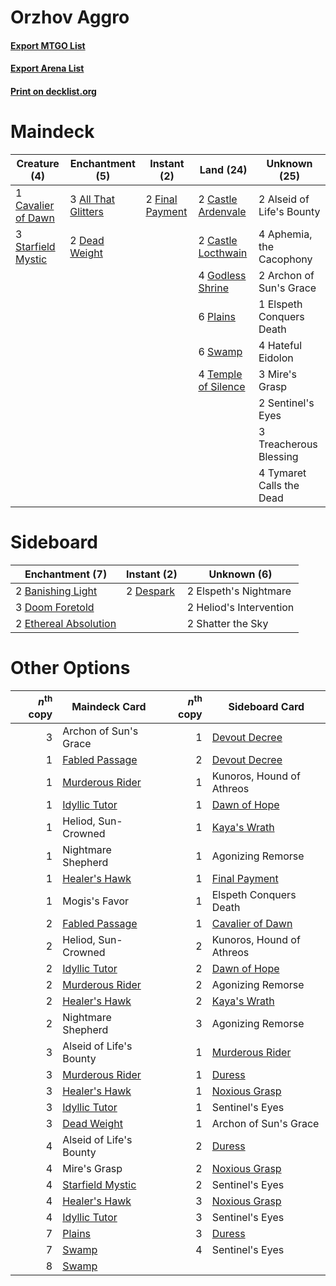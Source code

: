 # Orzhov Aggro

#### [Export MTGO List](../collection/Orzhov%20Aggro/Orzhov%20Aggro.txt)
#### [Export Arena List](../collection/Orzhov%20Aggro/Orzhov%20Aggro_arena.txt)
#### [Print on decklist.org](http://decklist.org/?deckmain=3%09All%20That%20Glitters%0A2%09Alseid%20of%20Life's%20Bounty%0A4%09Aphemia,%20the%20Cacophony%0A2%09Archon%20of%20Sun's%20Grace%0A2%09Castle%20Ardenvale%0A2%09Castle%20Locthwain%0A1%09Cavalier%20of%20Dawn%0A2%09Dead%20Weight%0A1%09Elspeth%20Conquers%20Death%0A2%09Final%20Payment%0A4%09Godless%20Shrine%0A4%09Hateful%20Eidolon%0A3%09Mire's%20Grasp%0A6%09Plains%0A2%09Sentinel's%20Eyes%0A3%09Starfield%20Mystic%0A6%09Swamp%0A4%09Temple%20of%20Silence%0A3%09Treacherous%20Blessing%0A4%09Tymaret%20Calls%20the%20Dead&deckside=2%09Banishing%20Light%0A2%09Despark%0A3%09Doom%20Foretold%0A2%09Elspeth's%20Nightmare%0A2%09Ethereal%20Absolution%0A2%09Heliod's%20Intervention%0A2%09Shatter%20the%20Sky)
# Maindeck

|                                        Creature (4)                                         |                                       Enchantment (5)                                        |                                       Instant (2)                                        |                                          Land (24)                                           |      Unknown (25)       |
|---------------------------------------------------------------------------------------------|----------------------------------------------------------------------------------------------|------------------------------------------------------------------------------------------|----------------------------------------------------------------------------------------------|-------------------------|
|1 [Cavalier of Dawn](http://gatherer.wizards.com/Pages/Card/Details.aspx?multiverseid=466764)|3 [All That Glitters](http://gatherer.wizards.com/Pages/Card/Details.aspx?multiverseid=472964)|2 [Final Payment](http://gatherer.wizards.com/Pages/Card/Details.aspx?multiverseid=457315)|2 [Castle Ardenvale](http://gatherer.wizards.com/Pages/Card/Details.aspx?multiverseid=473200) |2 Alseid of Life's Bounty|
|3 [Starfield Mystic](http://gatherer.wizards.com/Pages/Card/Details.aspx?multiverseid=466793)|2 [Dead Weight](http://gatherer.wizards.com/Pages/Card/Details.aspx?multiverseid=452817)      |                                                                                          |2 [Castle Locthwain](http://gatherer.wizards.com/Pages/Card/Details.aspx?multiverseid=473203) |4 Aphemia, the Cacophony |
|                                                                                             |                                                                                              |                                                                                          |4 [Godless Shrine](http://gatherer.wizards.com/Pages/Card/Details.aspx?multiverseid=405099)   |2 Archon of Sun's Grace  |
|                                                                                             |                                                                                              |                                                                                          |6 [Plains](http://gatherer.wizards.com/Pages/Card/Details.aspx?multiverseid=439856)           |1 Elspeth Conquers Death |
|                                                                                             |                                                                                              |                                                                                          |6 [Swamp](http://gatherer.wizards.com/Pages/Card/Details.aspx?multiverseid=439858)            |4 Hateful Eidolon        |
|                                                                                             |                                                                                              |                                                                                          |4 [Temple of Silence](http://gatherer.wizards.com/Pages/Card/Details.aspx?multiverseid=373522)|3 Mire's Grasp           |
|                                                                                             |                                                                                              |                                                                                          |                                                                                              |2 Sentinel's Eyes        |
|                                                                                             |                                                                                              |                                                                                          |                                                                                              |3 Treacherous Blessing   |
|                                                                                             |                                                                                              |                                                                                          |                                                                                              |4 Tymaret Calls the Dead |


# Sideboard

|                                        Enchantment (7)                                         |                                    Instant (2)                                     |      Unknown (6)      |
|------------------------------------------------------------------------------------------------|------------------------------------------------------------------------------------|-----------------------|
|2 [Banishing Light](http://gatherer.wizards.com/Pages/Card/Details.aspx?multiverseid=405135)    |2 [Despark](http://gatherer.wizards.com/Pages/Card/Details.aspx?multiverseid=461117)|2 Elspeth's Nightmare  |
|3 [Doom Foretold](http://gatherer.wizards.com/Pages/Card/Details.aspx?multiverseid=473149)      |                                                                                    |2 Heliod's Intervention|
|2 [Ethereal Absolution](http://gatherer.wizards.com/Pages/Card/Details.aspx?multiverseid=457314)|                                                                                    |2 Shatter the Sky      |


# Other Options

|*n*<sup>th</sup> copy|                                       Maindeck Card                                       |*n*<sup>th</sup> copy|                                      Sideboard Card                                       |
|--------------------:|-------------------------------------------------------------------------------------------|--------------------:|-------------------------------------------------------------------------------------------|
|                    3|Archon of Sun's Grace                                                                      |                    1|[Devout Decree](http://gatherer.wizards.com/Pages/Card/Details.aspx?multiverseid=466767)   |
|                    1|[Fabled Passage](http://gatherer.wizards.com/Pages/Card/Details.aspx?multiverseid=473206)  |                    2|[Devout Decree](http://gatherer.wizards.com/Pages/Card/Details.aspx?multiverseid=466767)   |
|                    1|[Murderous Rider](http://gatherer.wizards.com/Pages/Card/Details.aspx?multiverseid=473059) |                    1|Kunoros, Hound of Athreos                                                                  |
|                    1|[Idyllic Tutor](http://gatherer.wizards.com/Pages/Card/Details.aspx?multiverseid=152938)   |                    1|[Dawn of Hope](http://gatherer.wizards.com/Pages/Card/Details.aspx?multiverseid=452758)    |
|                    1|Heliod, Sun-Crowned                                                                        |                    1|[Kaya's Wrath](http://gatherer.wizards.com/Pages/Card/Details.aspx?multiverseid=457331)    |
|                    1|Nightmare Shepherd                                                                         |                    1|Agonizing Remorse                                                                          |
|                    1|[Healer's Hawk](http://gatherer.wizards.com/Pages/Card/Details.aspx?multiverseid=452764)   |                    1|[Final Payment](http://gatherer.wizards.com/Pages/Card/Details.aspx?multiverseid=457315)   |
|                    1|Mogis's Favor                                                                              |                    1|Elspeth Conquers Death                                                                     |
|                    2|[Fabled Passage](http://gatherer.wizards.com/Pages/Card/Details.aspx?multiverseid=473206)  |                    1|[Cavalier of Dawn](http://gatherer.wizards.com/Pages/Card/Details.aspx?multiverseid=466764)|
|                    2|Heliod, Sun-Crowned                                                                        |                    2|Kunoros, Hound of Athreos                                                                  |
|                    2|[Idyllic Tutor](http://gatherer.wizards.com/Pages/Card/Details.aspx?multiverseid=152938)   |                    2|[Dawn of Hope](http://gatherer.wizards.com/Pages/Card/Details.aspx?multiverseid=452758)    |
|                    2|[Murderous Rider](http://gatherer.wizards.com/Pages/Card/Details.aspx?multiverseid=473059) |                    2|Agonizing Remorse                                                                          |
|                    2|[Healer's Hawk](http://gatherer.wizards.com/Pages/Card/Details.aspx?multiverseid=452764)   |                    2|[Kaya's Wrath](http://gatherer.wizards.com/Pages/Card/Details.aspx?multiverseid=457331)    |
|                    2|Nightmare Shepherd                                                                         |                    3|Agonizing Remorse                                                                          |
|                    3|Alseid of Life's Bounty                                                                    |                    1|[Murderous Rider](http://gatherer.wizards.com/Pages/Card/Details.aspx?multiverseid=473059) |
|                    3|[Murderous Rider](http://gatherer.wizards.com/Pages/Card/Details.aspx?multiverseid=473059) |                    1|[Duress](http://gatherer.wizards.com/Pages/Card/Details.aspx?multiverseid=14557)           |
|                    3|[Healer's Hawk](http://gatherer.wizards.com/Pages/Card/Details.aspx?multiverseid=452764)   |                    1|[Noxious Grasp](http://gatherer.wizards.com/Pages/Card/Details.aspx?multiverseid=466864)   |
|                    3|[Idyllic Tutor](http://gatherer.wizards.com/Pages/Card/Details.aspx?multiverseid=152938)   |                    1|Sentinel's Eyes                                                                            |
|                    3|[Dead Weight](http://gatherer.wizards.com/Pages/Card/Details.aspx?multiverseid=452817)     |                    1|Archon of Sun's Grace                                                                      |
|                    4|Alseid of Life's Bounty                                                                    |                    2|[Duress](http://gatherer.wizards.com/Pages/Card/Details.aspx?multiverseid=14557)           |
|                    4|Mire's Grasp                                                                               |                    2|[Noxious Grasp](http://gatherer.wizards.com/Pages/Card/Details.aspx?multiverseid=466864)   |
|                    4|[Starfield Mystic](http://gatherer.wizards.com/Pages/Card/Details.aspx?multiverseid=466793)|                    2|Sentinel's Eyes                                                                            |
|                    4|[Healer's Hawk](http://gatherer.wizards.com/Pages/Card/Details.aspx?multiverseid=452764)   |                    3|[Noxious Grasp](http://gatherer.wizards.com/Pages/Card/Details.aspx?multiverseid=466864)   |
|                    4|[Idyllic Tutor](http://gatherer.wizards.com/Pages/Card/Details.aspx?multiverseid=152938)   |                    3|Sentinel's Eyes                                                                            |
|                    7|[Plains](http://gatherer.wizards.com/Pages/Card/Details.aspx?multiverseid=439856)          |                    3|[Duress](http://gatherer.wizards.com/Pages/Card/Details.aspx?multiverseid=14557)           |
|                    7|[Swamp](http://gatherer.wizards.com/Pages/Card/Details.aspx?multiverseid=439858)           |                    4|Sentinel's Eyes                                                                            |
|                    8|[Swamp](http://gatherer.wizards.com/Pages/Card/Details.aspx?multiverseid=439858)           |                     |                                                                                           |

